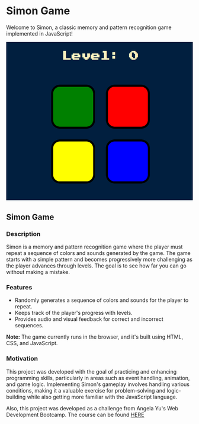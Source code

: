 # Simon Game

Welcome to Simon, a classic memory and pattern recognition game implemented in JavaScript!

![Game Screenshot](simongame.png)

## Simon Game

### Description
Simon is a memory and pattern recognition game where the player must repeat a sequence of colors and sounds generated by the game. The game starts with a simple pattern and becomes progressively more challenging as the player advances through levels. The goal is to see how far you can go without making a mistake.

### Features
- Randomly generates a sequence of colors and sounds for the player to repeat.
- Keeps track of the player's progress with levels.
- Provides audio and visual feedback for correct and incorrect sequences.

**Note:** The game currently runs in the browser, and it's built using HTML, CSS, and JavaScript.

### Motivation
This project was developed with the goal of practicing and enhancing programming skills, particularly in areas such as event handling, animation, and game logic. Implementing Simon's gameplay involves handling various conditions, making it a valuable exercise for problem-solving and logic-building while also getting more familiar with the JavaScript language. 

Also, this project was developed as a challenge from Angela Yu's Web Development Bootcamp.
The course can be found [HERE](https://www.udemy.com/course/the-complete-web-development-bootcamp/)
